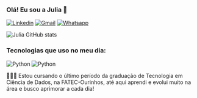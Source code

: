 ### Olá! Eu sou a Julia 👋

[![Linkedin](https://img.shields.io/badge/LinkedIn-0077B5?style=for-the-badge&logo=linkedin&logoColor=white)](linkedin.com/in/julia-brugnari-pedro-longo)
[![Gmail](https://img.shields.io/badge/Gmail-D14836?style=for-the-badge&logo=gmail&logoColor=white)](juliabrugnari@gmail.com)
[![Whatsapp](https://img.shields.io/badge/WhatsApp-25D366?style=for-the-badge&logo=whatsapp&logoColor=white)](18996526948)


![Julia GitHub stats](https://github-readme-stats.vercel.app/api?username=juliabrugnari&show_icons=true&theme=radical)

### Tecnologias que uso no meu dia:

<img aline="center" alt="Python" src="https://img.shields.io/badge/Python-3776AB?style=for-the-badge&logo=python&logoColor=white"> <img aline="center" alt="Python" src="https://img.shields.io/badge/MongoDB-4EA94B?style=for-the-badge&logo=mongodb&logoColor=white">

👩🏻‍💻 Estou cursando o último período da graduação de Tecnologia em Ciência de Dados, na FATEC-Ourinhos, até aqui aprendi e evolui muito na área e busco aprimorar a cada dia!
